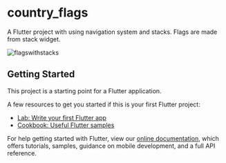 # country_flags

A Flutter project with using navigation system and stacks.
Flags are made from stack widget.

![flagswithstacks](https://user-images.githubusercontent.com/60571747/124874468-74297e00-dfd0-11eb-9b0e-8ae1e18cda9c.gif)


## Getting Started

This project is a starting point for a Flutter application.

A few resources to get you started if this is your first Flutter project:

- [Lab: Write your first Flutter app](https://flutter.dev/docs/get-started/codelab)
- [Cookbook: Useful Flutter samples](https://flutter.dev/docs/cookbook)

For help getting started with Flutter, view our
[online documentation](https://flutter.dev/docs), which offers tutorials,
samples, guidance on mobile development, and a full API reference.
